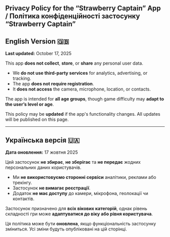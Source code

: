 ## Privacy Policy for the “Strawberry Captain” App / Політика конфіденційності застосунку “Strawberry Captain”


## English Version 🇬🇧

**Last updated:** October 17, 2025

This app **does not collect**, **store**, or **share** any personal user data.

- We **do not use third-party services** for analytics, advertising, or tracking.
- The app **does not require registration**.
- It **does not access** the camera, microphone, location, or contacts.

The app is intended for **all age groups**, though game difficulty may **adapt to the user’s level or age**.

This policy may be **updated** if the app's functionality changes. All updates will be published on this page.

---

## Українська версія 🇺🇦

**Дата оновлення:** 17 жовтня 2025

Цей застосунок **не збирає**, **не зберігає** та **не передає** жодних персональних даних користувачів.

- Ми **не використовуємо сторонні сервіси** аналітики, реклами або трекінгу.
- Застосунок **не вимагає реєстрації**.
- Додаток **не має доступу** до камери, мікрофона, геолокації чи контактів.

Застосунок призначено для **всіх вікових категорій**, однак рівень складності гри може **адаптуватися до віку або рівня користувача**.

Ця політика може бути **оновлена**, якщо функціональність застосунку зміниться. Усі зміни будуть опубліковані на цій сторінці.
